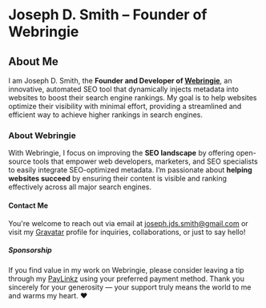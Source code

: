 # Joseph D. Smith – Founder of Webringie

## About Me
I am Joseph D. Smith, the **Founder and Developer of [Webringie](https://juliusthejules.github.io/webringie/)**, an innovative, automated SEO tool that dynamically injects metadata into websites to boost their search engine rankings. My goal is to help websites optimize their visibility with minimal effort, providing a streamlined and efficient way to achieve higher rankings in search engines. 

### About Webringie

With Webringie, I focus on improving the **SEO landscape** by offering open-source tools that empower web developers, marketers, and SEO specialists to easily integrate SEO-optimized metadata. I’m passionate about **helping websites succeed** by ensuring their content is visible and ranking effectively across all major search engines.

#### Contact Me

You're welcome to reach out via email at [joseph.jds.smith@gmail.com](mailto:joseph.jds.smith@gmail.com?subject=GitHub%20Profile) or visit my [Gravatar](https://gravatar.com/webringie) profile for inquiries, collaborations, or just to say hello!

##### Sponsorship

If you find value in my work on Webringie, please consider leaving a tip through my [PayLinkz](https://paylinkz.app/juliusthejules) using your preferred payment method. Thank you sincerely for your generosity — your support truly means the world to me and warms my heart. ❤️
